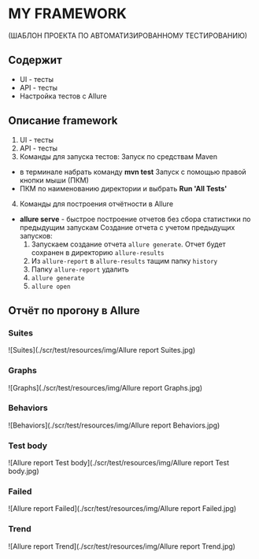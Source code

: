 # MY FRAMEWORK
(ШАБЛОН ПРОЕКТА ПО АВТОМАТИЗИРОВАННОМУ ТЕСТИРОВАНИЮ)

## Содержит
* UI - тесты
* API - тесты
* Настройка тестов с Allure

## Описание framework
1. UI - тесты
2. API - тесты
3. Команды для запуска тестов:
Запуск по средствам Maven
 - в терминале набрать команду 
    **mvn test**
Запуск с помощью правой кнопки мыши (ПКМ)
 - ПКМ по наименованию директории и выбрать **Run 'All Tests'**
4. Команды для построения отчётности в Allure
 - **allure serve** - быстрое построение отчетов без сбора статистики по предыдущим запускам
Создание отчета с учетом предыдущих запусков:
   1. Запускаем создание отчета `allure generate`. Отчет будет сохранен в директорию `allure-results`
   2. Из `allure-report` в `allure-results` тащим папку `history`
   3. Папку `allure-report` удалить
   4. `allure generate`
   5. `allure open`
 
## Отчёт по прогону в Allure
### Suites

![Suites](./scr/test/resources/img/Allure report Suites.jpg)

### Graphs
![Graphs](./scr/test/resources/img/Allure report Graphs.jpg)

### Behaviors
![Behaviors](./scr/test/resources/img/Allure report Behaviors.jpg)

### Test body
![Allure report Test body](./scr/test/resources/img/Allure report Test body.jpg)

### Failed
![Allure report Failed](./scr/test/resources/img/Allure report Failed.jpg)

### Trend
![Allure report Trend](./scr/test/resources/img/Allure report Trend.jpg)